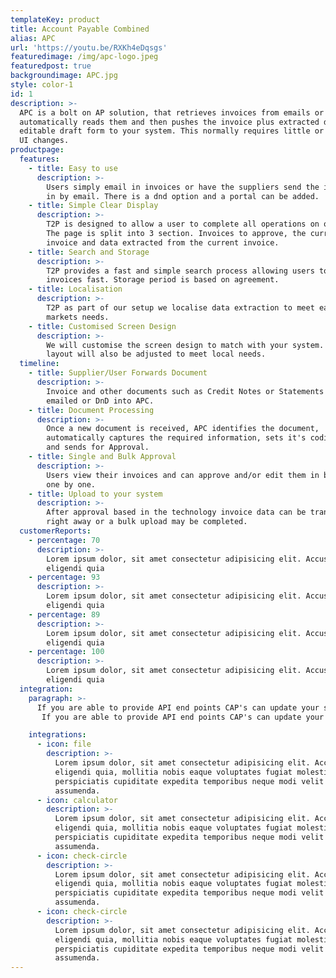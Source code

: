 ```yaml
---
templateKey: product
title: Account Payable Combined
alias: APC
url: 'https://youtu.be/RXKh4eDqsgs'
featuredimage: /img/apc-logo.jpeg
featuredpost: true
backgroundimage: APC.jpg
style: color-1
id: 1
description: >-
  APC is a bolt on AP solution, that retrieves invoices from emails or DND,
  automatically reads them and then pushes the invoice plus extracted data in an
  editable draft form to your system. This normally requires little or no UX or
  UI changes.
productpage:
  features:
    - title: Easy to use
      description: >-
        Users simply email in invoices or have the suppliers send the invoices
        in by email. There is a dnd option and a portal can be added.
    - title: Simple Clear Display
      description: >-
        T2P is designed to allow a user to complete all operations on one page.
        The page is split into 3 section. Invoices to approve, the current
        invoice and data extracted from the current invoice.
    - title: Search and Storage
      description: >-
        T2P provides a fast and simple search process allowing users to find
        invoices fast. Storage period is based on agreement.
    - title: Localisation
      description: >-
        T2P as part of our setup we localise data extraction to meet each
        markets needs.
    - title: Customised Screen Design
      description: >-
        We will customise the screen design to match with your system. The
        layout will also be adjusted to meet local needs.
  timeline:
    - title: Supplier/User Forwards Document
      description: >-
        Invoice and other documents such as Credit Notes or Statements can be
        emailed or DnD into APC.
    - title: Document Processing
      description: >-
        Once a new document is received, APC identifies the document,
        automatically captures the required information, sets it's coding rules
        and sends for Approval.
    - title: Single and Bulk Approval
      description: >-
        Users view their invoices and can approve and/or edit them in bulk or
        one by one.
    - title: Upload to your system
      description: >-
        After approval based in the technology invoice data can be transferred
        right away or a bulk upload may be completed.
  customerReports:
    - percentage: 70
      description: >-
        Lorem ipsum dolor, sit amet consectetur adipisicing elit. Accusantium,
        eligendi quia
    - percentage: 93
      description: >-
        Lorem ipsum dolor, sit amet consectetur adipisicing elit. Accusantium,
        eligendi quia
    - percentage: 89
      description: >-
        Lorem ipsum dolor, sit amet consectetur adipisicing elit. Accusantium,
        eligendi quia
    - percentage: 100
      description: >-
        Lorem ipsum dolor, sit amet consectetur adipisicing elit. Accusantium,
        eligendi quia
  integration:
    paragraph: >-
      If you are able to provide API end points CAP's can update your system using these API end points.       If you are able to provide API end points CAP's can update your system using these API end points.
       If you are able to provide API end points CAP's can update your system using these API end points.

    integrations:
      - icon: file
        description: >-
          Lorem ipsum dolor, sit amet consectetur adipisicing elit. Accusantium,
          eligendi quia, mollitia nobis eaque voluptates fugiat molestiae
          perspiciatis cupiditate expedita temporibus neque modi velit nesciunt
          assumenda.
      - icon: calculator
        description: >-
          Lorem ipsum dolor, sit amet consectetur adipisicing elit. Accusantium,
          eligendi quia, mollitia nobis eaque voluptates fugiat molestiae
          perspiciatis cupiditate expedita temporibus neque modi velit nesciunt
          assumenda.
      - icon: check-circle
        description: >-
          Lorem ipsum dolor, sit amet consectetur adipisicing elit. Accusantium,
          eligendi quia, mollitia nobis eaque voluptates fugiat molestiae
          perspiciatis cupiditate expedita temporibus neque modi velit nesciunt
          assumenda.
      - icon: check-circle
        description: >-
          Lorem ipsum dolor, sit amet consectetur adipisicing elit. Accusantium,
          eligendi quia, mollitia nobis eaque voluptates fugiat molestiae
          perspiciatis cupiditate expedita temporibus neque modi velit nesciunt
          assumenda.
---
```

